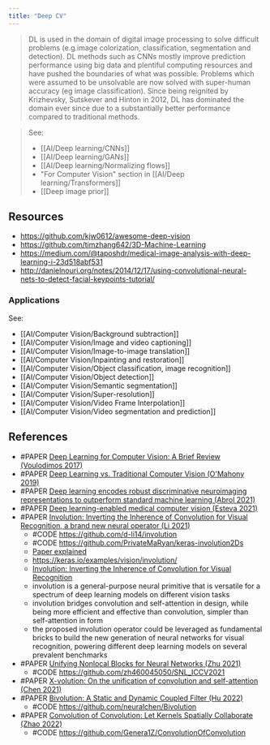 ```yaml
---
title: "Deep CV"
---
```


> DL is used in the domain of digital image processing to solve difficult problems (e.g.image colorization, classification, segmentation and  detection). DL methods such as CNNs mostly improve prediction performance using big data and plentiful computing resources and have pushed the boundaries of what was possible. Problems which were assumed to be unsolvable are now solved with super-human accuracy (eg image classification). Since being reignited by Krizhevsky, Sutskever and Hinton in 2012, DL has dominated the domain ever since due to a substantially better performance compared to traditional methods.

> See:
> - [[AI/Deep learning/CNNs]]
> - [[AI/Deep learning/GANs]]
> - [[AI/Deep learning/Normalizing flows]] 
> - "For Computer Vision" section in [[AI/Deep learning/Transformers]]
> - [[Deep image prior]]


## Resources
- https://github.com/kjw0612/awesome-deep-vision
- https://github.com/timzhang642/3D-Machine-Learning
- https://medium.com/@taposhdr/medical-image-analysis-with-deep-learning-i-23d518abf531
- http://danielnouri.org/notes/2014/12/17/using-convolutional-neural-nets-to-detect-facial-keypoints-tutorial/

### Applications
See:
- [[AI/Computer Vision/Background subtraction]]
- [[AI/Computer Vision/Image and video captioning]] 
- [[AI/Computer Vision/Image-to-image translation]]
- [[AI/Computer Vision/Inpainting and restoration]]
- [[AI/Computer Vision/Object classification, image recognition]]
- [[AI/Computer Vision/Object detection]]
- [[AI/Computer Vision/Semantic segmentation]]
- [[AI/Computer Vision/Super-resolution]]
- [[AI/Computer Vision/Video Frame Interpolation]]
- [[AI/Computer Vision/Video segmentation and prediction]]

## References
- #PAPER [Deep Learning for Computer Vision: A Brief Review (Voulodimos 2017)](https://www.hindawi.com/journals/cin/2018/7068349/)
- #PAPER [Deep Learning vs. Traditional Computer Vision (O'Mahony 2019)](https://arxiv.org/abs/1910.13796)
- #PAPER [Deep learning encodes robust discriminative neuroimaging representations to outperform standard machine learning (Abrol 2021)](https://www.nature.com/articles/s41467-020-20655-6)
- #PAPER [Deep learning-enabled medical computer vision (Esteva 2021)](https://www.nature.com/articles/s41746-020-00376-2)
- #PAPER [Involution: Inverting the Inherence of Convolution for Visual Recognition, a brand new neural operator (Li 2021)](https://arxiv.org/abs/2103.06255)
	- #CODE https://github.com/d-li14/involution
	- #CODE https://github.com/PrivateMaRyan/keras-involution2Ds
	- [Paper explained](https://www.youtube.com/watch?v=pH2jZun8MoY)
	- https://keras.io/examples/vision/involution/
	- [Involution: Inverting the Inherence of Convolution for Visual Recognition](https://medium.com/analytics-vidhya/involution-a-step-towards-a-new-generation-of-neural-networks-for-visual-recognition-3b8ad75eb818)
	- involution is a general-purpose neural primitive that is versatile for a spectrum of deep learning models on different vision tasks
	- involution bridges convolution and self-attention in design, while being more efficient and effective than convolution, simpler than self-attention in form
	- the proposed involution operator could be leveraged as fundamental bricks to build the new generation of neural networks for visual recognition, powering different deep learning models on several prevalent benchmarks
- #PAPER [Unifying Nonlocal Blocks for Neural Networks (Zhu 2021)](https://arxiv.org/abs/2108.02451v3)
	- #CODE https://github.com/zh460045050/SNL_ICCV2021
- #PAPER [X-volution: On the unification of convolution and self-attention (Chen 2021)](https://arxiv.org/pdf/2106.02253)
- #PAPER [Bivolution: A Static and Dynamic Coupled Filter (Hu 2022)](https://aaai-2022.virtualchair.net/poster_aaai2015)
	- #CODE https://github.com/neuralchen/Bivolution	
- #PAPER [Convolution of Convolution: Let Kernels Spatially Collaborate (Zhao 2022)](https://www.semanticscholar.org/paper/Convolution-of-Convolution%3A-Let-Kernels-Spatially-Zhao-Li/87e0f7adce75bac24f944f0b8fb7e2441b36cfb4)
	- #CODE https://github.com/Genera1Z/ConvolutionOfConvolution

